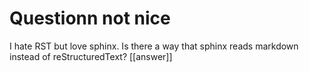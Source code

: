 # Questionn not nice

I hate RST but love sphinx. Is there a way that sphinx reads markdown instead of reStructuredText?
[[answer]]